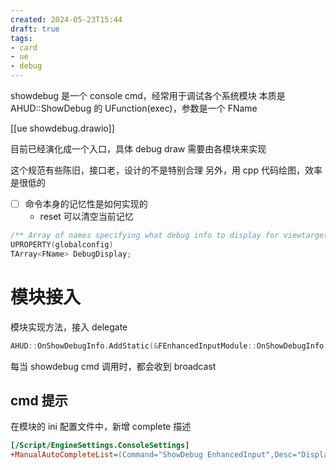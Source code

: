 ```yaml
---
created: 2024-05-23T15:44
draft: true
tags: 
- card
- ue
- debug
---
```


showdebug 是一个 console cmd，经常用于调试各个系统模块
本质是 AHUD::ShowDebug 的 UFunction(exec)，参数是一个 FName

[[ue showdebug.drawio]]

目前已经演化成一个入口，具体 debug draw 需要由各模块来实现

这个规范有些陈旧，接口老，设计的不是特别合理
另外，用 cpp 代码绘图，效率是很低的


- [ ] 命令本身的记忆性是如何实现的
	- reset 可以清空当前记忆

```cpp
/** Array of names specifying what debug info to display for viewtarget actor. */
UPROPERTY(globalconfig)
TArray<FName> DebugDisplay;
```


# 模块接入

模块实现方法，接入 delegate

```cpp
AHUD::OnShowDebugInfo.AddStatic(&FEnhancedInputModule::OnShowDebugInfo);
```

每当 showdebug cmd 调用时，都会收到 broadcast

## cmd 提示

在模块的 ini 配置文件中，新增 complete 描述

```ini
[/Script/EngineSettings.ConsoleSettings]
+ManualAutoCompleteList=(Command="ShowDebug EnhancedInput",Desc="Displays debug information about the current state of any Enhanced Input Mapping Contexts")
```

